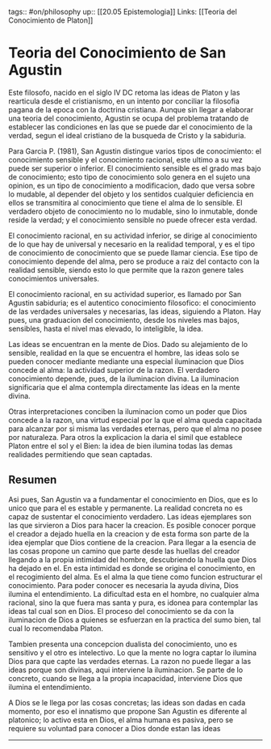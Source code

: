 tags:: #on/philosophy 
up:: [[20.05 Epistemologia]]
Links: [[Teoria del Conocimiento de Platon]]
# Teoria del Conocimiento de San Agustin
Este filosofo, nacido en el siglo IV DC retoma las ideas de Platon y las rearticula desde el cristianismo, en un intento por conciliar la filosofia pagana de la epoca con la doctrina cristiana. Aunque sin llegar a elaborar una teoria del conocimiento, Agustin se ocupa del problema tratando de establecer las condiciones en las que se puede dar el conocimiento de la verdad, segun el ideal cristiano de la busqueda de Cristo y la sabiduria.

Para Garcia P. (1981), San Agustin distingue varios tipos de conocimiento: el conocimiento sensible y el conocimiento racional, este ultimo a su vez puede ser superior o inferior. El conocimiento sensible es el grado mas bajo de conocimiento; esto tipo de conocimiento solo genera en el sujeto una opinion, es un tipo de conocimiento a modificacion, dado que versa sobre lo mudable, al depender del objeto y los sentidos cualquier deficiencia en ellos se transmitira al conocimiento que tiene el alma de lo sensible. El verdadero objeto de conocimiento no lo mudable, sino lo inmutable, donde reside la verdad; y el conocimiento sensible no puede ofrecer esta verdad.

El conocimiento racional, en su actividad inferior, se dirige al conocimiento de lo que hay de universal y necesario en la realidad temporal, y es el tipo de conocimiento de conocimiento que se puede llamar ciencia. Ese tipo de conocimiento depende del alma, pero se produce a raiz del contacto con la realidad sensible, siendo esto lo que permite que la razon genere tales conocimientos universales.

El conocimiento racional, en su actividad superior, es llamado por San Agustin sabiduria; es el autentico conocimiento filosofico: el conocimiento de las verdades universales y necesarias, las ideas, siguiendo a Platon. Hay pues, una graduacion del conocimiento, desde los niveles mas bajos, sensibles, hasta el nivel mas elevado, lo inteligible, la idea.

Las ideas se encuentran en la mente de Dios. Dado su alejamiento de lo sensible, realidad en la que se encuentra el hombre, las ideas solo se pueden conocer mediante mediante una especial iluminacion que Dios concede al alma: la actividad superior de la razon. El verdadero conocimiento depende, pues, de la iluminacion divina. La iluminacion significaria que el alma contempla directamente las ideas en la mente divina.

Otras interpretaciones conciben la iluminacion como un poder que Dios concede a la razon, una virtud especial por la que el alma queda capacitada para alcanzar por si misma las verdades eternas, pero que el alma no posee por naturaleza. Para otros la explicacion la daria el simil que establece Platon entre el sol y el Bien: la idea de bien ilumina todas las demas realidades permitiendo que sean captadas.

## Resumen
Asi pues, San Agustin va a fundamentar el conocimiento en Dios, que es lo unico que para el es estable y permanente. La realidad concreta no es capaz de sustentar el conocimiento verdadero. Las ideas ejemplares son las que sirvieron a Dios para hacer la creacion. Es posible conocer porque el creador a dejado huella en la creacion y de esta forma son parte de la idea ejemplar que Dios contiene de la creacion. Para llegar a la esencia de las cosas propone un camino que parte desde las huellas del creador llegando a la propia intimidad del hombre, descubriendo la huella que Dios ha dejado en el. En esta intimidad es donde se origina el conocimiento, en el recogimiento del alma. Es el alma la que tiene como funcion estructurar el conocimiento. Para poder conocer es necesaria la ayuda divina, Dios ilumina el entendimiento. La dificultad esta en el hombre, no cualquier alma racional, sino la que fuera mas santa y pura, es idonea para contemplar las ideas tal cual son en Dios. El proceso del conocimiento se da con la iluminacion de Dios a quienes se esfuerzan en la practica del sumo bien, tal cual lo recomendaba Platon.

Tambien presenta una concepcion dualista del conocimiento, uno es sensitivo y el otro es intelectivo. Lo que la mente no logra captar lo ilumina Dios para que capte las verdades eternas. La razon no puede llegar a las ideas porque son divinas, aqui interviene la iluminacion. Se parte de lo concreto, cuando se llega a la propia incapacidad, interviene Dios que ilumina el entendimiento.

A Dios se le llega por las cosas concretas; las ideas son dadas en cada momento, por eso el innatismo que propone San Agustin es diferente al platonico; lo activo esta en Dios, el alma humana es pasiva, pero se requiere su voluntad para conocer a Dios donde estan las ideas
___
